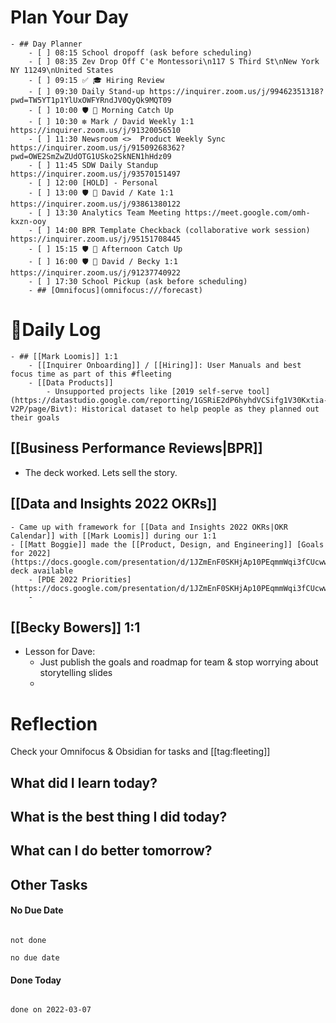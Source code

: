 # Plan Your Day
	- ## Day Planner
		- [ ] 08:15 School dropoff (ask before scheduling)
		- [ ] 08:35 Zev Drop Off C'e Montessori\n117 S Third St\nNew York NY 11249\nUnited States
		- [ ] 09:15 ✅ 🎓 Hiring Review
		- [ ] 09:30 Daily Stand-up https://inquirer.zoom.us/j/99462351318?pwd=TW5YT1p1YlUxOWFYRndJV0QyQk9MQT09
		- [ ] 10:00 🛡 📨 Morning Catch Up
		- [ ] 10:30 ❇️ Mark / David Weekly 1:1 https://inquirer.zoom.us/j/91320056510
		- [ ] 11:30 Newsroom <>  Product Weekly Sync https://inquirer.zoom.us/j/91509268362?pwd=OWE2SmZwZUdOTG1USko2SkNEN1hHdz09
		- [ ] 11:45 SDW Daily Standup https://inquirer.zoom.us/j/93570151497
		- [ ] 12:00 [HOLD] - Personal
		- [ ] 13:00 🛡 🤝 David / Kate 1:1 https://inquirer.zoom.us/j/93861380122
		- [ ] 13:30 Analytics Team Meeting https://meet.google.com/omh-kxzn-ooy
		- [ ] 14:00 BPR Template Checkback (collaborative work session) https://inquirer.zoom.us/j/95151708445
		- [ ] 15:15 🛡 📨 Afternoon Catch Up
		- [ ] 16:00 🛡 🤝 David / Becky 1:1 https://inquirer.zoom.us/j/91237740922
		- [ ] 17:30 School Pickup (ask before scheduling)
		- ## [Omnifocus](omnifocus:///forecast)
# 📓Daily Log
	- ## [[Mark Loomis]] 1:1
		- [[Inquirer Onboarding]] / [[Hiring]]: User Manuals and best focus time as part of this #fleeting
		- [[Data Products]]
			- Unsupported projects like [2019 self-serve tool](https://datastudio.google.com/reporting/1GSRiE2dP6hyhdVCSifg1V30Kxtia-V2P/page/Bivt): Historical dataset to help people as they planned out their goals
## [[Business Performance Reviews|BPR]]
- The deck worked. Lets sell the story.
## [[Data and Insights 2022 OKRs]]
	- Came up with framework for [[Data and Insights 2022 OKRs|OKR Calendar]] with [[Mark Loomis]] during our 1:1
	- [[Matt Boggie]] made the [[Product, Design, and Engineering]] [Goals for 2022](https://docs.google.com/presentation/d/1JZmEnF0SKHjAp10PEqmmWqi3fCUcwwyqQdMGkWdTRHo/edit) deck available
		- [PDE 2022 Priorities](https://docs.google.com/presentation/d/1JZmEnF0SKHjAp10PEqmmWqi3fCUcwwyqQdMGkWdTRHo/edit)
		-
## [[Becky Bowers]] 1:1
- Lesson for Dave:
	- Just publish the goals and roadmap for team & stop worrying about storytelling slides
	-
# Reflection

Check your Omnifocus & Obsidian for tasks and [[tag:fleeting]]
## What did I learn today?
## What is the best thing I did today?
## What can I do better tomorrow?
## Other Tasks
#### No Due Date

```tasks

not done

no due date

```
#### Done Today

```tasks

done on 2022-03-07

```